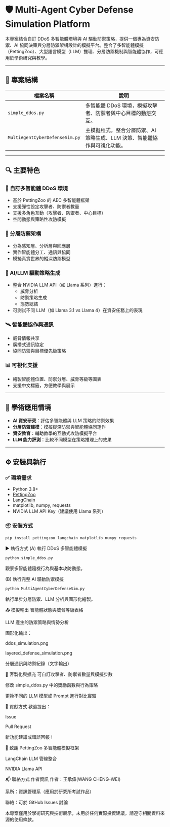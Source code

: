 # 🛡️ Multi-Agent Cyber Defense Simulation Platform

本專案結合自訂 DDoS 多智能體環境與 AI 驅動防禦策略，提供一個專為資安防禦、AI 協同決策與分層防禦架構設計的模擬平台。整合了多智能體模擬（PettingZoo）、大型語言模型（LLM）推理、分層防禦機制與智能體協作，可應用於學術研究與教學。

---

## 📂 專案結構

| 檔案名稱 | 說明 |
|----------|------|
| `simple_ddos.py` | 多智能體 DDoS 環境，模擬攻擊者、防禦者與中心目標的動態交互。 |
| `MultiAgentCyberDefenseSim.py` | 主模擬程式，整合分層防禦、AI 策略生成、LLM 決策、智能體協作與可視化功能。 |

---

## 🔍 主要特色

### 🧠 自訂多智能體 DDoS 環境
- 基於 PettingZoo 的 AEC 多智能體框架
- 支援彈性設定攻擊者、防禦者數量
- 支援多角色互動（攻擊者、防禦者、中心目標）
- 空間動態與策略性攻防模擬

### 🧱 分層防禦架構
- 分為感知層、分析層與回應層
- 實作智能體分工、通訊與協同
- 模擬真實世界的縱深防禦模型

### 🤖 AI/LLM 驅動策略生成
- 整合 NVIDIA LLM API（如 Llama 系列）進行：
  - 威脅分析
  - 防禦策略生成
  - 態勢總結
- 可測試不同 LLM（如 Llama 3.1 vs Llama 4）在資安任務上的表現

### 🛰️ 智能體協作與通訊
- 威脅情報共享
- 廣播式通訊協定
- 協同防禦與目標優先級策略

### 📊 可視化支援
- 繪製智能體位置、防禦分層、威脅等級等圖表
- 支援中文標籤，方便教學與展示

---

## 🧪 學術應用情境

- **AI 資安研究**：評估多智能體與 LLM 策略的防禦效果
- **分層防禦建模**：模擬縱深防禦與智能體協同運作
- **資安教育**：輔助教學的互動式攻防模擬平台
- **LLM 能力評測**：比較不同模型在策略推理上的效果

---

## ⚙️ 安裝與執行

### ✅ 環境需求
- Python 3.8+
- [PettingZoo](https://pettingzoo.farama.org/)
- [LangChain](https://www.langchain.com/)
- matplotlib, numpy, requests
- NVIDIA LLM API Key（建議使用 Llama 系列）

### 📦 安裝方式

```bash
pip install pettingzoo langchain matplotlib numpy requests
```

▶️ 執行方式
(A) 執行 DDoS 多智能體模擬
```bash
python simple_ddos.py
```
觀察多智能體隨機行為與基本攻防動態。

(B) 執行完整 AI 驅動防禦模擬
```bash
python MultiAgentCyberDefenseSim.py
```
執行單步分層防禦、LLM 分析與圖形化繪製。

📤 模擬輸出
智能體狀態與威脅等級表格

LLM 產生的防禦策略與情勢分析

圖形化輸出：

ddos_simulation.png

layered_defense_simulation.png

分層通訊與防禦紀錄（文字輸出）

🔧 客製化與擴充
可自訂攻擊者、防禦者數量與模擬步數

修改 simple_ddos.py 中的獎勵函數與行為策略

更換不同的 LLM 模型或 Prompt 進行對比實驗

🤝 貢獻方式
歡迎提出：

Issue

Pull Request

新功能建議或錯誤回報！

🙏 致謝
PettingZoo 多智能體模擬框架

LangChain LLM 管線整合

NVIDIA Llama API

📬 聯絡方式
作者資訊
作者：王承偉(WANG CHENG-WEI)

系所：資訊管理系（應用於研究所考試作品）

聯絡：可於 GitHub Issues 討論

本專案僅用於學術研究與技術展示，未用於任何實際投資建議。請遵守相關資料來源的使用條款。
